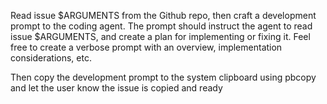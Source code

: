 Read issue $ARGUMENTS from the Github repo, then craft a development prompt to the coding agent. The prompt should instruct the agent to read issue $ARGUMENTS, and create a plan for implementing or fixing it. Feel free to create a verbose prompt with an overview, implementation considerations, etc.

Then copy the development prompt to the system clipboard using pbcopy and let the user know the issue is copied and ready


